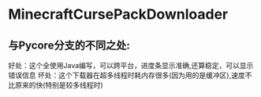 # MinecraftCursePackDownloader
## 与Pycore分支的不同之处:
好处：这个全使用Java编写，可以跨平台，进度条显示准确,还算稳定，可以显示错误信息
坏处：这个下载器在超多线程时耗内存很多(因为用的是缓冲区),速度不比原来的快(特别是较多线程时)

